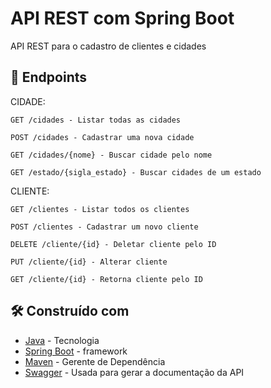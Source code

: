 # API REST com Spring Boot

API REST para o cadastro de clientes e cidades

## 🚀 Endpoints 

CIDADE:

```
GET /cidades - Listar todas as cidades
```
```
POST /cidades - Cadastrar uma nova cidade
```
```
GET /cidades/{nome} - Buscar cidade pelo nome
```
```
GET /estado/{sigla_estado} - Buscar cidades de um estado
```

CLIENTE:

```
GET /clientes - Listar todos os clientes
```
```
POST /clientes - Cadastrar um novo cliente
```
```
DELETE /cliente/{id} - Deletar cliente pelo ID
```
```
PUT /cliente/{id} - Alterar cliente
```
```
GET /cliente/{id} - Retorna cliente pelo ID
```


## 🛠️ Construído com

* [Java](https://spring.io/projects/spring-boot) - Tecnologia
* [Spring Boot](https://spring.io/projects/spring-boot) - framework
* [Maven](https://maven.apache.org/) - Gerente de Dependência
* [Swagger](https://swagger.io/) - Usada para gerar a documentação da API
